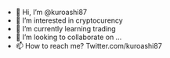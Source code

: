 - 👋 Hi, I’m @kuroashi87
- 👀 I’m interested in cryptocurency
- 🌱 I’m currently learning trading
- 💞️ I’m looking to collaborate on ...
- 📫 How to reach me? Twitter.com/kuroashi87

<!---
kuroashi87/kuroashi87 is a ✨ special ✨ repository because its `README.md` (this file) appears on your GitHub profile.
You can click the Preview link to take a look at your changes.
--->
